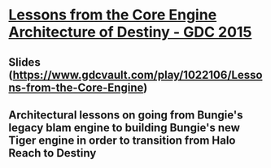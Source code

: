 # [Lessons from the Core Engine Architecture of Destiny - GDC 2015](https://www.gdcvault.com/play/1022105/Lessons-from-the-Core-Engine)
## Slides (https://www.gdcvault.com/play/1022106/Lessons-from-the-Core-Engine)
## Architectural lessons on going from Bungie's legacy blam engine to building Bungie's new Tiger engine in order to transition from Halo Reach to Destiny




